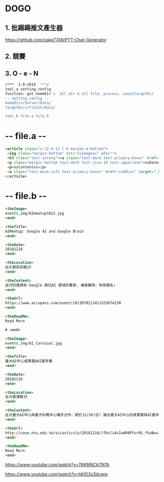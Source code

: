 # DOGO

## 1. 批踢踢推文產生器
https://github.com/zake7749/PTT-Chat-Generator

## 2. 競賽

## 3. O - e - N

```bash
/***  1-9-2019  ***/ 
tool_a setting.config
function: get homeDir's  all dir & all file, process, save2targetDir
-- setting.config --
homeDir=/Server/Data/
targetDir=/Client/Data/

tool_b file.a file.b
```

# -- file.a --

```html
<article class="s-12 m-12 l-6 margin-m-bottom">
 <img class="margin-bottom" src="xxImagexx" alt="">
 <h3 class="text-strong"><a class="text-dark text-primary-hover" href="xxURLxx" target="_blank">xxTitlexx</a></h3>
 <p class="margin-bottom text-dark text-size-16 text-uppercase">xxDatexx @ xxLocationxx</p>
 <p>xxContentxx</p>
 <a class="text-more-info text-primary-hover" href="xxURLxx" target="_blank">xxReadMexx</a>
</article>
```


-- file.b --
========
```html
<theImage>
events_img/AImeetup1812.jpg
<end>

<theTitle>
AIMeetup: Google AI and Google Brain
<end>

<theDate>
20181218 
<end>

<theLocation>
台大資訊系館1F
<end>

<theContent>
這次的邀請到 Google 兩位AI 領域的專家, 機會難得，快快報名!
<end>

<theUrl>
https://www.accupass.com/event/1811070213411553674230
<end>

<theReadMe>
Read More

# <end>

<theImage>
events_img/AI_Carnival.jpg
<end>

<theTitle>
臺大AI中心成果展@AI嘉年華
<end>

<theDate>
20181216 
<end>

<theLocation>
台大霖澤館1F
<end>

<theContent>
此次臺大AI中心與臺大科教中心攜手合作，將於12/16(日) 推出臺大AI中心的成果展與AI嘉年華喔！
<end>

<theUrl>
http://case.ntu.edu.tw/sciactivity/20181216/?fbclid=IwAR0PFxr0S_fSoBwxJwvH-V88rP0SnnXUA2FCEJF1i_bNJTIdBaoNKk5ev0g
<end>

<theReadMe>
Read More
<end>
```



https://www.youtube.com/watch?v=76KM9CA7N7A



https://www.youtube.com/watch?v=hKlO3z3dcww